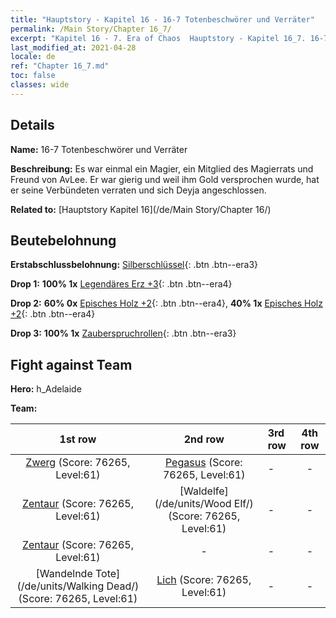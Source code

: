 ```yaml
---
title: "Hauptstory - Kapitel 16 - 16-7 Totenbeschwörer und Verräter"
permalink: /Main Story/Chapter 16_7/
excerpt: "Kapitel 16 - 7. Era of Chaos  Hauptstory - Kapitel 16_7. 16-7 Totenbeschwörer und Verräter"
last_modified_at: 2021-04-28
locale: de
ref: "Chapter 16_7.md"
toc: false
classes: wide
---
```


## Details

 **Name:** 16-7 Totenbeschwörer und Verräter

 **Beschreibung:** Es war einmal ein Magier, ein Mitglied des Magierrats und Freund von AvLee. Er war gierig und weil ihm Gold versprochen wurde, hat er seine Verbündeten verraten und sich Deyja angeschlossen.

 **Related to:** [Hauptstory Kapitel 16](/de/Main Story/Chapter 16/)

## Beutebelohnung

 **Erstabschlussbelohnung:** [Silberschlüssel](/ItemsDE/con_693/){: .btn .btn--era3}

 **Drop 1:** **100% 1x** [Legendäres Erz +3](/ItemsDE/mat_54/){: .btn .btn--era4}

 **Drop 2:** **60% 0x** [Episches Holz +2](/ItemsDE/mat_48/){: .btn .btn--era4}, **40% 1x** [Episches Holz +2](/ItemsDE/mat_48/){: .btn .btn--era4}

 **Drop 3:** **100% 1x** [Zauberspruchrollen](/ItemsDE/con_694/){: .btn .btn--era3}


## Fight against Team
 **Hero:** h_Adelaide

 **Team:**


  | 1st row | 2nd row | 3rd row | 4th row |
  |:----:|:----:|:----|:----:|
  | [Zwerg](/de/units/Dwarf/) (Score: 76265, Level:61)  | [Pegasus](/de/units/Pegasus/) (Score: 76265, Level:61)  | - | - |
  | [Zentaur](/de/units/Centaur/) (Score: 76265, Level:61)  | [Waldelfe](/de/units/Wood Elf/) (Score: 76265, Level:61)  | - | - |
  | [Zentaur](/de/units/Centaur/) (Score: 76265, Level:61)  | - | - | - |
  | [Wandelnde Tote](/de/units/Walking Dead/) (Score: 76265, Level:61)  | [Lich](/de/units/Lich/) (Score: 76265, Level:61)  | - | - |



